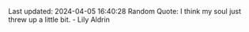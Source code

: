Last updated: 2024-04-05 16:40:28
Random Quote: I think my soul just threw up a little bit. - Lily Aldrin